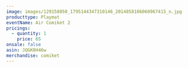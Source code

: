 ```yaml
---
image: images/129158050_1795144347310146_2014858106060967415_n.jpg
producttype: Playmat
eventName: Air Comiket 2
pricings:
  - quantity: 1
    price: 65
onsale: false
asin: JQGK0H46w
merchandise: comiket
---
```

